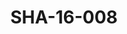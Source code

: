 ---
pid: SHA-16-008
title: SHA-16-008
language: en
original_label: 
rights: Sharhabil Ahmed
location_of_original: Sharhabil Ahmed
photographer_or_studio: 
scanned_from: photograph 10 by 15.2
_date: 2009-2011
location: Omdurman
description: Sharhabil Ahmed and members of the jazz association
additional_notes: 
permission_display: 'yes'
on_server: 'no'
on_website: 'no'
permalink: /photopages/en/SHA-16-008
layout: photo-page
---